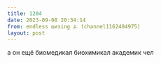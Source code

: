 ```yaml
---
title: 1204
date: 2023-09-08 20:34:14
from: endless шизing ⍼ (channel1162404975)
layout: post
---
```


а он ещё биомедикал биохимикал академик чел
